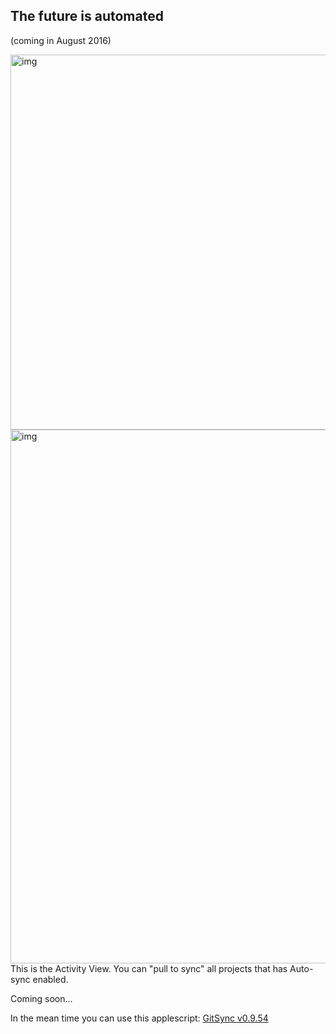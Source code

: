 ## The future is automated  
(coming in August 2016)

<img width="600" alt="img" src="https://dl.dropboxusercontent.com/u/2559476/gitsync_logo_purple-01.png">  

<img width="854" alt="img" src="https://dl.dropboxusercontent.com/u/2559476/Screen Shot 2016-03-30 at 09.37.00.png">  
This is the Activity View. You can "pull to sync" all projects that has Auto-sync enabled.
  
Coming soon...  

In the mean time you can use this applescript: [GitSync v0.9.54](https://github.com/eonist/GitSync/releases/tag/0.9.54) 
